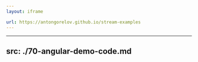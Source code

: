 ```yaml
---
layout: iframe

url: https://antongorelov.github.io/stream-examples
---
```


---
src: ./70-angular-demo-code.md
---
